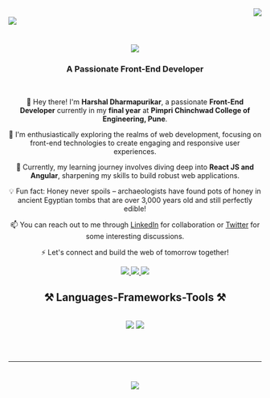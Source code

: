 <img align="right" src="https://visitor-badge.laobi.icu/badge?page_id=EzioNinja.EzioNinja" />
</br>

<img align="center" src="https://i0.wp.com/i.pinimg.com/originals/61/8f/08/618f083c61a7460ce0a6064319af41bd.gif">

<h1 align="center">
    <img src="https://readme-typing-svg.herokuapp.com/?font=Righteous&size=35&center=true&vCenter=true&width=500&height=70&duration=4000&lines=Hi+There!+👋;+I'm+Harshal+Dharmapurikar!;" />
</h1>

<h3 align="center">A Passionate Front-End Developer</h3>

<br/>

<div align="center">

👋 Hey there! I'm **Harshal Dharmapurikar**, a passionate **Front-End Developer** currently in my **final year** at **Pimpri Chinchwad College of Engineering, Pune**.

🔭 I'm enthusiastically exploring the realms of web development, focusing on front-end technologies to create engaging and responsive user experiences.

🌱 Currently, my learning journey involves diving deep into **React JS and Angular**, sharpening my skills to build robust web applications.

💡 Fun fact: Honey never spoils – archaeologists have found pots of honey in ancient Egyptian tombs that are over 3,000 years old and still perfectly edible!

📫 You can reach out to me through [LinkedIn](www.linkedin.com/in/harshal-dharmapurikar) for collaboration or [Twitter](https://x.com/HARSHALDHA54416) for some interesting discussions.

⚡ Let's connect and build the web of tomorrow together!
 </div>

 </div>
 
<div align="center"> 
  <a href="dharmapurikarharshal@gmail.com">
    <img src="https://img.shields.io/badge/Gmail-333333?style=for-the-badge&logo=gmail&logoColor=red" />
  </a>
  
  <a href="www.linkedin.com/in/harshal-dharmapurikar" target="_blank">
    <img src="https://img.shields.io/badge/LinkedIn-0077B5?style=for-the-badge&logo=linkedin&logoColor=white" target="_blank" />
  </a>

  <a href="https://x.com/HARSHALDHA54416" target="_blank">
    <img src="https://img.shields.io/badge/Twitter-1DA1F2?style=for-the-badge&logo=twitter&logoColor=white" target="_blank" />
  </a>
  
</div>

<h2 align="center">⚒️ Languages-Frameworks-Tools ⚒️</h2>
<br/>
<div align="center">
    <img src="https://skillicons.dev/icons?i=react,bootstrap,html,css,vscode,github,figma,tailwind,git,redux,vite,windows,wordpress,yarn" />
    <img src="https://skillicons.dev/icons?i=python,javascript,firebase,c,java,mysql,angular,discord,github,matlab" /><br>
</div>

<br/><br/>

<hr/>
<h1 align="center">
    <img src="https://readme-typing-svg.herokuapp.com/?font=Righteous&size=35&center=true&vCenter=true&width=500&height=70&duration=4000&lines=Thanks+for+visiting!👋;See+you+again!;" />
</h1>
